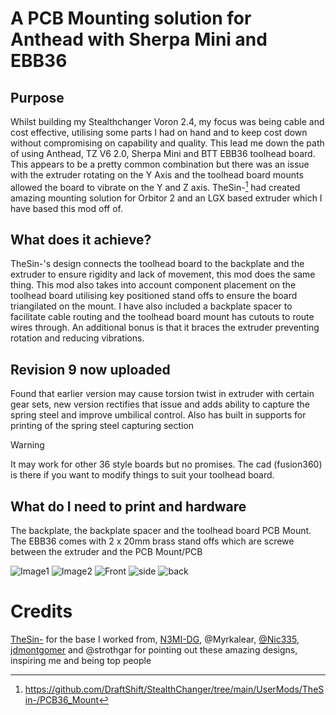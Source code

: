# A PCB Mounting solution for Anthead with Sherpa Mini and EBB36
## Purpose
Whilst building my Stealthchanger Voron 2.4, my focus was being cable and cost effective, utilising some parts I had on hand
and to keep cost down without compromising on capability and quality.  This lead me down the path of using Anthead, TZ V6 2.0,
Sherpa Mini and BTT EBB36 toolhead board. This appears to be a pretty common combination but there was an issue with the extruder
rotating on the Y Axis and the toolhead board mounts allowed the board to vibrate on the Y and Z axis.  TheSin-[^1] had created amazing
mounting solution for Orbitor 2 and an LGX based extruder which I have based this mod off of. 

## What does it achieve?
TheSin-'s design connects the toolhead board to the backplate and the extruder to ensure rigidity and lack of movement, this mod does
the same thing.  This mod also takes into account component placement on the toolhead board utilising key positioned stand offs to ensure
the board triangilated on the mount. I have also included a backplate spacer to facilitate cable routing and the toolhead board mount has
cutouts to route wires through.  An additional bonus is that it braces the extruder preventing rotation and reducing vibrations.
## Revision 9 now uploaded
Found that earlier version may cause torsion twist in extruder with certain gear sets, new version rectifies that issue and adds ability to capture the spring steel and improve umbilical control. Also has built in supports for printing of the spring steel capturing section

>[!WARNING]
>It may work for other 36 style boards but no promises. The cad (fusion360) is there if you want to modify things to suit your toolhead board.

## What do I need to print and hardware
The backplate, the backplate spacer and the toolhead board PCB Mount.  The EBB36 comes with 2 x 20mm brass stand offs which are screwe
between the extruder and the PCB Mount/PCB 

![Image1](Image/Toolhead_Updated.png)  ![Image2](Image/Toolhead_Updated_2.png) ![Front](Image/front.jpg) ![side](Image/side.jpg) ![back](Image/back.jpg)

[^1]: https://github.com/DraftShift/StealthChanger/tree/main/UserMods/TheSin-/PCB36_Mount
# Credits
[TheSin-](https://github.com/TheSin-) for the base I worked from,
[N3MI-DG](https://github.com/N3MI-DG), @Myrkalear, [@Nic335](https://github.com/nic335), [jdmontgomer](https://github.com/jdmontgomer) and @strothgar for pointing out these amazing designs, inspiring me and being top people

